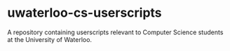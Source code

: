 # uwaterloo-cs-userscripts
A repository containing userscripts relevant to Computer Science students at the University of Waterloo.
